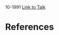 

10-1991
[Link to Talk](https://www.churchofjesuschrist.org/study/general-conference/1991/10/saturday-morning-session?lang=eng)



# References
